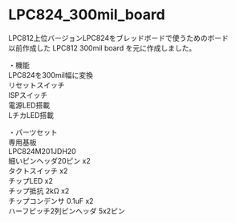 # LPC824_300mil_board
LPC812上位バージョンLPC824をブレッドボードで使うためのボード  
以前作成した LPC812 300mil board を元に作成しました。  
  
・機能  
LPC824を300mil幅に変換  
リセットスイッチ  
ISPスイッチ  
電源LED搭載  
LチカLED搭載  
  
・パーツセット  
専用基板  
LPC824M201JDH20  
細いピンヘッダ20ピン x2  
タクトスイッチ x2  
チップLED x2  
チップ抵抗 2kΩ x2  
チップコンデンサ 0.1uF x2  
ハーフピッチ2列ピンヘッダ 5x2ピン  
